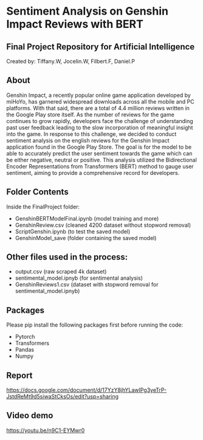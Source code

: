# Sentiment Analysis on Genshin Impact Reviews with BERT
## Final Project Repository for Artificial Intelligence
Created by: Tiffany.W, Jocelin.W, Filbert.F, Daniel.P
## About
Genshin Impact, a recently popular online game application developed by miHoYo, has garnered widespread downloads across all the mobile and PC platforms.  With that said, there are a total of 4.4 million reviews written in the Google Play store itself. As the number of reviews for the game continues to grow rapidly, developers face the challenge of understanding past user feedback leading to the slow incorporation of meaningful insight into the game. In response to this challenge, we decided to conduct sentiment analysis on the english reviews for the Genshin Impact application found in the Google Play Store. The goal is for the model to be able to accurately predict the user sentiment towards the game which can be either negative, neutral or positive. This analysis utilized the Bidirectional Encoder Representations from Transformers (BERT) method to gauge user sentiment, aiming to provide a comprehensive record for developers.
## Folder Contents
Inside the FinalProject folder:
- GenshinBERTModelFinal.ipynb (model training and more)
- GenshinReview.csv (cleaned 4200 dataset without stopword removal) 
- ScriptGenshin.ipynb (to test the saved model)
- GenshinModel_save (folder containing the saved model)
## Other files used in the process:
- output.csv (raw scraped 4k dataset)
- sentimental_model.ipnyb (for sentimental analysis)
- GenshinReviews1.csv (dataset with stopword removal for sentimental_model.ipnyb)
## Packages
Please pip install the following packages first before running the code:
- Pytorch
- Transformers
- Pandas
- Numpy
## Report
https://docs.google.com/document/d/17YzY8jhYLawIPg3yeTrP-JstdReMt9d5siwaStCksOs/edit?usp=sharing
## Video demo
https://youtu.be/n9C1-EYMwr0

